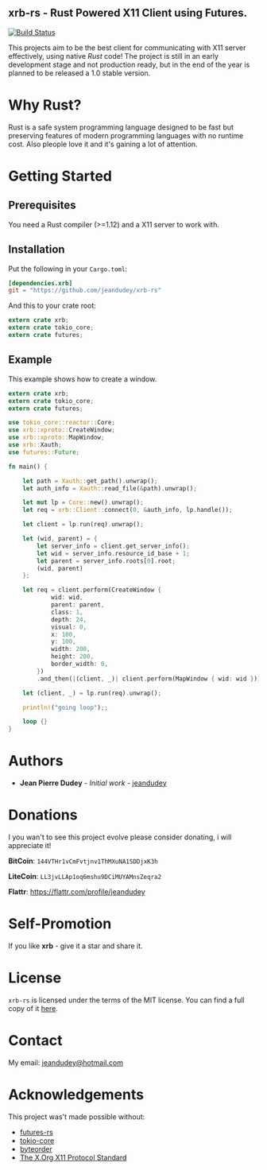 xrb-rs - Rust Powered X11 Client using Futures.
-----------------------------------------------

[![Build Status](https://travis-ci.org/jeandudey/xrb-rs.svg?branch=master)](https://travis-ci.org/jeandudey/xrb-rs)

This projects aim to be the best client for communicating with X11 server effectively, using native *Rust* code! The project is still in an early development stage and not production ready, but in the end of the year is planned to be released a 1.0 stable version.

# Why Rust?
Rust is a safe system programming language designed to be fast but preserving features of modern programming languages with no runtime cost. Also pleople love it and it's gaining a lot of attention.

# Getting Started

## Prerequisites
You need a Rust compiler (>=1.12) and a X11 server to work with.

## Installation
Put the following in your `Cargo.toml`:

```toml
[dependencies.xrb]
git = "https://github.com/jeandudey/xrb-rs"
```

And this to your crate root:
```rust
extern crate xrb;
extern crate tokio_core;
extern crate futures;
```


## Example
This example shows how to create a window.

```rust
extern crate xrb;
extern crate tokio_core;
extern crate futures;

use tokio_core::reactor::Core;
use xrb::xproto::CreateWindow;
use xrb::xproto::MapWindow;
use xrb::Xauth;
use futures::Future;

fn main() {

    let path = Xauth::get_path().unwrap();
    let auth_info = Xauth::read_file(&path).unwrap();

    let mut lp = Core::new().unwrap();
    let req = xrb::Client::connect(0, &auth_info, lp.handle());

    let client = lp.run(req).unwrap();

    let (wid, parent) = {
        let server_info = client.get_server_info();
        let wid = server_info.resource_id_base + 1;
        let parent = server_info.roots[0].root;
        (wid, parent)
    };

    let req = client.perform(CreateWindow {
            wid: wid,
            parent: parent,
            class: 1,
            depth: 24,
            visual: 0,
            x: 100,
            y: 100,
            width: 200,
            height: 200,
            border_width: 0,
        })
        .and_then(|(client, _)| client.perform(MapWindow { wid: wid }));

    let (client, _) = lp.run(req).unwrap();

    println!("going loop");;

    loop {}
}
```

# Authors
- **Jean Pierre Dudey** - *Initial work* - [jeandudey][my-profile]

# Donations
I you wan't to see this project evolve please consider donating, i will appreciate it!

**BitCoin**: `144VTHr1vCmFvtjnv1ThMXuNA1SDDjxK3h`

**LiteCoin**: `LL3jvLLAp1oq6mshu9DCiMUYAMnsZeqra2`

**Flattr**: https://flattr.com/profile/jeandudey

# Self-Promotion
If you like **xrb** - give it a star and share it.

# License
`xrb-rs` is licensed under the terms of the MIT license. You can find a full copy of it [here][license].

# Contact 
My email: jeandudey@hotmail.com

# Acknowledgements
This project was't made possible without:
- [futures-rs][1]
- [tokio-core][2]
- [byteorder][3]
- [The X.Org X11 Protocol Standard][4]

[1]: https://github.com/alexcrichton/futures-rs/
[2]: https://github.com/tokio-rs/tokio-core/
[3]: https://github.com/BurntSushi/byteorder/ 
[4]: http://www.x.org/releases/X11R7.7/doc/xproto/x11protocol.html
[my-profile]: https://github.com/jeandudey/
[license]:  https://github.com/jeandudey/xrb-rs/blob/master/LICENSE
